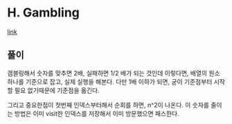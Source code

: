 # H. Gambling

[link](https://codeforces.com/problemset/problem/1692/H)

## 풀이

갬블링해서 숫자를 맞추면 2배, 실패하면 1/2 배가 되는 것인데 이렇다면, 배열의 원소 하나를 기준으로 잡고, 실제 실행을 해본다. 다만 1배 이하가 되면, 굳이 기준점부터 시작할 필요 없기때문에 기준점을 옮긴다.

그리고 중요한점이 첫번째 인덱스부터해서 순회를 하면, n^2이 나온다. 이 숫자를 줄이는 방법은 이미 visit한 인덱스를 저장해서 이미 방문했으면 패스한다.